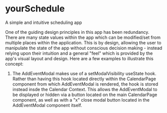 # yourSchedule
A simple and intuitive scheduling app

One of the guiding design principles in this app has been redundancy. There are
many state values within the app which can be modified/set from multiple places
within the application.  This is by design, allowing the user to manipulate the
state of the app without conscious decision making - instead relying upon their
intuition and a general "feel" which is provided by the app's visual layout and
design.  Here are a few examples to illustrate this concept:

  1. The AddEventModal makes use of a setModalVisibility useState hook.  Rather
  than having this hook located directly within the CalendarPage component from
  which AddEventModal is rendered, the hook is stored instead insde the Calendar
  Context.  This allows the AddEventModal to be displayed or hidden via a button
  located on the main CalendarPage component, as well as with a "x" close modal
  button located in the AddEventModal component itself.  